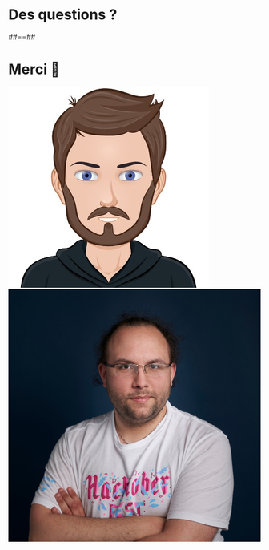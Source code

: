 <!-- .slide: class="transition" data-background="./assets/images/engrenage-2.jpeg" -->

# Des questions ?

##==##

<!-- .slide: class="transition flex-row" data-background="./assets/images/engrenage-2.jpeg" -->

# Merci 🙏

![h-300](./assets/images/adrien.jpeg)
![h-300](./assets/images/anthony.jpg)
